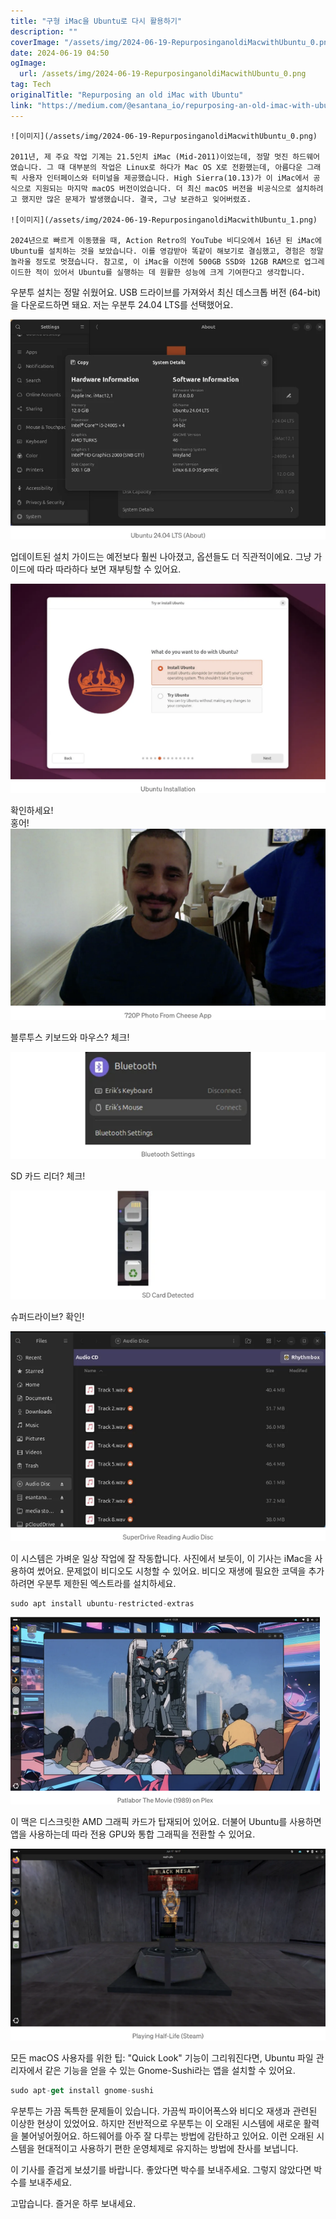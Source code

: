 ```yaml
---
title: "구형 iMac을 Ubuntu로 다시 활용하기"
description: ""
coverImage: "/assets/img/2024-06-19-RepurposinganoldiMacwithUbuntu_0.png"
date: 2024-06-19 04:50
ogImage: 
  url: /assets/img/2024-06-19-RepurposinganoldiMacwithUbuntu_0.png
tag: Tech
originalTitle: "Repurposing an old iMac with Ubuntu"
link: "https://medium.com/@esantana_io/repurposing-an-old-imac-with-ubuntu-650d97a138c5"
---
```



```
![이미지](/assets/img/2024-06-19-RepurposinganoldiMacwithUbuntu_0.png)

2011년, 제 주요 작업 기계는 21.5인치 iMac (Mid-2011)이었는데, 정말 멋진 하드웨어였습니다. 그 때 대부분의 작업은 Linux로 하다가 Mac OS X로 전환했는데, 아름다운 그래픽 사용자 인터페이스와 터미널을 제공했습니다. High Sierra(10.13)가 이 iMac에서 공식으로 지원되는 마지막 macOS 버전이었습니다. 더 최신 macOS 버전을 비공식으로 설치하려고 했지만 많은 문제가 발생했습니다. 결국, 그냥 보관하고 잊어버렸죠.

![이미지](/assets/img/2024-06-19-RepurposinganoldiMacwithUbuntu_1.png)

2024년으로 빠르게 이동했을 때, Action Retro의 YouTube 비디오에서 16년 된 iMac에 Ubuntu를 설치하는 것을 보았습니다. 이를 영감받아 똑같이 해보기로 결심했고, 경험은 정말 놀라울 정도로 멋졌습니다. 참고로, 이 iMac을 이전에 500GB SSD와 12GB RAM으로 업그레이드한 적이 있어서 Ubuntu를 실행하는 데 원활한 성능에 크게 기여한다고 생각합니다.
```

<div class="content-ad"></div>

우분투 설치는 정말 쉬웠어요. USB 드라이브를 가져와서 최신 데스크톱 버전 (64-bit)을 다운로드하면 돼요. 저는 우분투 24.04 LTS를 선택했어요. 

![이미지](/assets/img/2024-06-19-RepurposinganoldiMacwithUbuntu_2.png)

업데이트된 설치 가이드는 예전보다 훨씬 나아졌고, 옵션들도 더 직관적이에요. 그냥 가이드에 따라 따라하다 보면 재부팅할 수 있어요.

![이미지](/assets/img/2024-06-19-RepurposinganoldiMacwithUbuntu_3.png)

<div class="content-ad"></div>

확인하세요!  
홍어!  
![이미지](/assets/img/2024-06-19-RepurposinganoldiMacwithUbuntu_4.png)

<div class="content-ad"></div>

블루투스 키보드와 마우스? 체크!

![이미지](/assets/img/2024-06-19-RepurposinganoldiMacwithUbuntu_5.png)

SD 카드 리더? 체크!

![이미지](/assets/img/2024-06-19-RepurposinganoldiMacwithUbuntu_6.png)

<div class="content-ad"></div>

슈퍼드라이브? 확인!

![이미지](/assets/img/2024-06-19-RepurposinganoldiMacwithUbuntu_7.png)

이 시스템은 가벼운 일상 작업에 잘 작동합니다. 사진에서 보듯이, 이 기사는 iMac을 사용하여 썼어요. 문제없이 비디오도 시청할 수 있어요. 비디오 재생에 필요한 코덱을 추가하려면 우분투 제한된 엑스트라를 설치하세요.

```js
sudo apt install ubuntu-restricted-extras
```

<div class="content-ad"></div>

<img src="/assets/img/2024-06-19-RepurposinganoldiMacwithUbuntu_8.png" />

이 맥은 디스크릿한 AMD 그래픽 카드가 탑재되어 있어요. 더불어 Ubuntu를 사용하면 앱을 사용하는데 따라 전용 GPU와 통합 그래픽을 전환할 수 있어요.

<img src="/assets/img/2024-06-19-RepurposinganoldiMacwithUbuntu_9.png" />

모든 macOS 사용자를 위한 팁: "Quick Look" 기능이 그리워진다면, Ubuntu 파일 관리자에서 같은 기능을 얻을 수 있는 Gnome-Sushi라는 앱을 설치할 수 있어요.

<div class="content-ad"></div>

```js
sudo apt-get install gnome-sushi
```

우분투는 가끔 독특한 문제들이 있습니다. 가끔씩 파이어폭스와 비디오 재생과 관련된 이상한 현상이 있었어요. 하지만 전반적으로 우분투는 이 오래된 시스템에 새로운 활력을 불어넣어줬어요. 하드웨어를 아주 잘 다루는 방법에 감탄하고 있어요. 이런 오래된 시스템을 현대적이고 사용하기 편한 운영체제로 유지하는 방법에 찬사를 보냅니다.

이 기사를 즐겁게 보셨기를 바랍니다. 좋았다면 박수를 보내주세요. 그렇지 않았다면 박수를 보내주세요.

고맙습니다. 즐거운 하루 보내세요.
```